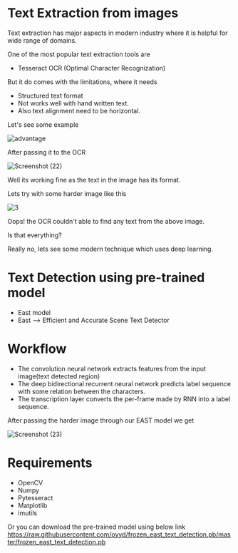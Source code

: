 # Text Extraction from images

Text extraction has major aspects in modern industry where it is helpful for wide range of domains.

One of the most popular text extraction tools are 
  - Tesseract OCR (Optimal Character Recognization)

But it do comes with the limitations, where it needs 
  - Structured text format
  - Not works well with hand written text.
  - Also text alignment need to be horizontal.

Let's see some example

![advantage](https://user-images.githubusercontent.com/80465899/148056935-1e20643a-cd0d-45e9-8950-f6493c5e6495.png)

After passing it to the OCR

![Screenshot (22)](https://user-images.githubusercontent.com/80465899/148057276-b0032f65-7f0e-4d85-adde-fc0692db95c3.png)

Well its working fine as the text in the image has its format.

Lets try with some harder image like this

![3](https://user-images.githubusercontent.com/80465899/148059834-352e541b-0716-4a4a-ad86-71ac892c29fb.jpg)

Oops! the OCR couldn't able to find any text from the above image.

Is that everything?

Really no, lets see some modern technique which uses deep learning.

# Text Detection using pre-trained model

  - East model
  - East --> Efficient and Accurate Scene Text Detector

# Workflow
  - The convolution neural network extracts features from the input image(text detected region)
  - The deep bidirectional recurrent neural network predicts label sequence with some relation between the characters.
  - The transcription layer converts the per-frame made by RNN into a label sequence.

After passing the harder image through our EAST model we get 

![Screenshot (23)](https://user-images.githubusercontent.com/80465899/148060748-933bfa8b-1e01-4b2b-9e0b-ae9629dcac96.png)

# Requirements

  - OpenCV
  - Numpy
  - Pytesseract
  - Matplotlib
  - imutils

Or you can download the pre-trained model using below link
https://raw.githubusercontent.com/oyyd/frozen_east_text_detection.pb/master/frozen_east_text_detection.pb

